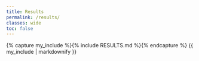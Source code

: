 ```yaml
---
title: Results
permalink: /results/
classes: wide
toc: false
---
```



{% capture my_include %}{% include RESULTS.md %}{% endcapture %}
{{ my_include | markdownify }}